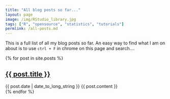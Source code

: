 ```yaml
---
title: "All blog posts so far..."
layout: page
image: /img/RStudio_library.jpg
tags: ["R", "opensource", "statistics", "tutorials"]
permlink: /all-posts.md
---
```


This is a full list of all my blog posts so far. An easy way to find what I am on about is to use `ctrl + F` in chrome on this page and search....

  {% for post in site.posts %}
  <article>
    <h2>
      <a href="{{ post.url }}">
        {{ post.title }}
      </a>
    </h2>
    <time datetime="{{ post.date | date: "%Y-%m-%d" }}">{{ post.date | date_to_long_string }}</time>
    {{ post.content }}
  </article>
{% endfor %}